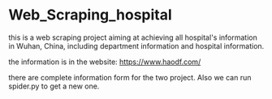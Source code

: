 # Web_Scraping_hospital
this is a web scraping project aiming at achieving all hospital's information in Wuhan, China, including department information and hospital information.  

the information is in the website: https://www.haodf.com/  

there are complete information form for the two project. Also we can run spider.py to get a new one.
